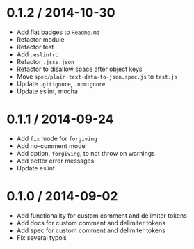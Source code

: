 
0.1.2 / 2014-10-30
==================

 * Add flat badges to `Readme.md`
 * Refactor module
 * Refactor test
 * Add `.eslintrc`
 * Refactor `.jscs.json`
 * Refactor to disallow space after object keys
 * Move `spec/plain-text-data-to-json.spec.js` to `test.js`
 * Update `.gitignore`, `.npmignore`
 * Update eslint, mocha

0.1.1 / 2014-09-24
==================

 * Add `fix` mode for `forgiving`
 * Add no-comment mode
 * Add option, `forgiving`, to not throw on warnings
 * Add better error messages
 * Update eslint

0.1.0 / 2014-09-02
==================

 * Add functionality for custom comment and delimiter tokens
 * Add docs for custom comment and delimiter tokens
 * Add spec for custom comment and delimiter tokens
 * Fix several typo’s
